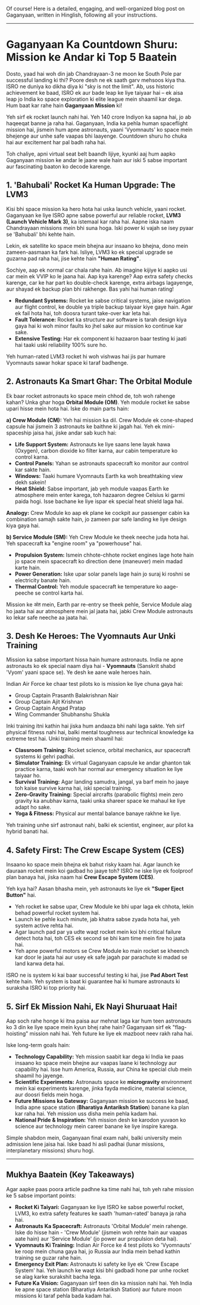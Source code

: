 Of course! Here is a detailed, engaging, and well-organized blog post on Gaganyaan, written in Hinglish, following all your instructions.

***

# Gaganyaan Ka Countdown Shuru: Mission ke Andar ki Top 5 Baatein

Dosto, yaad hai woh din jab Chandrayaan-3 ne moon ke South Pole par successful landing ki thi? Poore desh ne ek saath garv mehsoos kiya tha. ISRO ne duniya ko dikha diya ki "sky is not the limit". Ab, uss historic achievement ke baad, ISRO ek aur bade leap ke liye taiyaar hai – ek aisa leap jo India ko space exploration ki elite league mein shaamil kar dega. Hum baat kar rahe hain **Gaganyaan Mission** ki!

Yeh sirf ek rocket launch nahi hai. Yeh 140 crore Indiyon ka sapna hai, jo ab haqeeqat banne ja raha hai. Gaganyaan, India ka pehla human spaceflight mission hai, jismein hum apne astronauts, yaani 'Vyomnauts' ko space mein bhejenge aur unhe safe vaapas bhi laayenge. Countdown shuru ho chuka hai aur excitement har pal badh raha hai.

Toh chaliye, apni virtual seat belt baandh lijiye, kyunki aaj hum aapko Gaganyaan mission ke andar le jaane wale hain aur iski 5 sabse important aur fascinating baaton ko decode karenge.

## 1. 'Bahubali' Rocket Ka Human Upgrade: The LVM3

Kisi bhi space mission ka hero hota hai uska launch vehicle, yaani rocket. Gaganyaan ke liye ISRO apne sabse powerful aur reliable rocket, **LVM3 (Launch Vehicle Mark 3)**, ka istemaal kar raha hai. Aapne iska naam Chandrayaan missions mein bhi suna hoga. Iski power ki vajah se isey pyaar se 'Bahubali' bhi kehte hain.

Lekin, ek satellite ko space mein bhejna aur insaano ko bhejna, dono mein zameen-aasmaan ka fark hai. Isliye, LVM3 ko ek special upgrade se guzarna pad raha hai, jise kehte hain **"Human Rating"**.

Sochiye, aap ek normal car chala rahe hain. Ab imagine kijiye ki aapko usi car mein ek VVIP ko le jaana hai. Aap kya karenge? Aap extra safety checks karenge, car ke har part ko double-check karenge, extra airbags lagayenge, aur shayad ek backup plan bhi rakhenge. Bas yahi hai human rating!

-   **Redundant Systems:** Rocket ke sabse critical systems, jaise navigation aur flight control, ke double ya triple backup taiyaar kiye gaye hain. Agar ek fail hota hai, toh doosra turant take-over kar leta hai.
-   **Fault Tolerance:** Rocket ka structure aur software is tarah design kiya gaya hai ki woh minor faults ko jhel sake aur mission ko continue kar sake.
-   **Extensive Testing:** Har ek component ki hazaaron baar testing ki jaati hai taaki uski reliability 100% sure ho.

Yeh human-rated LVM3 rocket hi woh vishwas hai jis par humare Vyomnauts sawar hokar space ki taraf badhenge.

## 2. Astronauts Ka Smart Ghar: The Orbital Module

Ek baar rocket astronauts ko space mein chhod de, toh woh rahenge kahan? Unka ghar hoga **Orbital Module (OM)**. Yeh module rocket ke sabse upari hisse mein hota hai. Iske do main parts hain:

**a) Crew Module (CM):**
Yeh hai mission ka dil. Crew Module ek cone-shaped capsule hai jismein 3 astronauts ke baithne ki jagah hai. Yeh ek mini-spaceship jaisa hai, jiske andar sab kuch hai:
-   **Life Support System:** Astronauts ke liye saans lene layak hawa (Oxygen), carbon dioxide ko filter karna, aur cabin temperature ko control karna.
-   **Control Panels:** Yahan se astronauts spacecraft ko monitor aur control kar sakte hain.
-   **Windows:** Taaki humare Vyomnauts Earth ka woh breathtaking view dekh sakein!
-   **Heat Shield:** Sabse important, jab yeh module vaapas Earth ke atmosphere mein enter karega, toh hazaaron degree Celsius ki garmi paida hogi. Isse bachane ke liye ispar ek special heat shield laga hai.

**Analogy:** Crew Module ko aap ek plane ke cockpit aur passenger cabin ka combination samajh sakte hain, jo zameen par safe landing ke liye design kiya gaya hai.

**b) Service Module (SM):**
Yeh Crew Module ke theek neeche juda hota hai. Yeh spacecraft ka "engine room" ya "powerhouse" hai.
-   **Propulsion System:** Ismein chhote-chhote rocket engines lage hote hain jo space mein spacecraft ko direction dene (maneuver) mein madad karte hain.
-   **Power Generation:** Iske upar solar panels lage hain jo suraj ki roshni se electricity banate hain.
-   **Thermal Control:** Yeh module spacecraft ke temperature ko aage-peeche se control karta hai.

Mission ke अंत mein, Earth par re-entry se theek pehle, Service Module alag ho jaata hai aur atmosphere mein jal jaata hai, jabki Crew Module astronauts ko lekar safe neeche aa jaata hai.

## 3. Desh Ke Heroes: The Vyomnauts Aur Unki Training

Mission ka sabse important hissa hain humare astronauts. India ne apne astronauts ko ek special naam diya hai - **Vyomnauts** (Sanskrit shabd 'Vyom' yaani space se). Ye desh ke aane wale heroes hain.

Indian Air Force ke chaar test pilots ko is mission ke liye chuna gaya hai:
-   Group Captain Prasanth Balakrishnan Nair
-   Group Captain Ajit Krishnan
-   Group Captain Angad Pratap
-   Wing Commander Shubhanshu Shukla

Inki training itni kathin hai jiska hum andaaza bhi nahi laga sakte. Yeh sirf physical fitness nahi hai, balki mental toughness aur technical knowledge ka extreme test hai. Unki training mein shaamil hai:
-   **Classroom Training:** Rocket science, orbital mechanics, aur spacecraft systems ki gehri padhai.
-   **Simulator Training:** Ek virtual Gaganyaan capsule ke andar ghanton tak practice karna, taaki woh har normal aur emergency situation ke liye taiyaar ho.
-   **Survival Training:** Agar landing samudra, jangal, ya barf mein ho jaaye toh kaise survive karna hai, iski special training.
-   **Zero-Gravity Training:** Special aircrafts (parabolic flights) mein zero gravity ka anubhav karna, taaki unka shareer space ke mahaul ke liye adapt ho sake.
-   **Yoga & Fitness:** Physical aur mental balance banaye rakhne ke liye.

Yeh training unhe sirf astronaut nahi, balki ek scientist, engineer, aur pilot ka hybrid banati hai.

## 4. Safety First: The Crew Escape System (CES)

Insaano ko space mein bhejna ek bahut risky kaam hai. Agar launch ke dauraan rocket mein koi gadbad ho jaaye toh? ISRO ne iske liye ek foolproof plan banaya hai, jiska naam hai **Crew Escape System (CES)**.

Yeh kya hai? Aasan bhasha mein, yeh astronauts ke liye ek **"Super Eject Button"** hai.

-   Yeh rocket ke sabse upar, Crew Module ke bhi upar laga ek chhota, lekin behad powerful rocket system hai.
-   Launch ke pehle kuch minute, jab khatra sabse zyada hota hai, yeh system active rehta hai.
-   Agar launch pad par ya udte waqt rocket mein koi bhi critical failure detect hota hai, toh CES ek second se bhi kam time mein fire ho jaata hai.
-   Yeh apne powerful motors se Crew Module ko main rocket se kheench kar door le jaata hai aur usey ek safe jagah par parachute ki madad se land karwa deta hai.

ISRO ne is system ki kai baar successful testing ki hai, jise **Pad Abort Test** kehte hain. Yeh system is baat ki guarantee hai ki humare astronauts ki suraksha ISRO ki top priority hai.

## 5. Sirf Ek Mission Nahi, Ek Nayi Shuruaat Hai!

Aap soch rahe honge ki itna paisa aur mehnat laga kar hum teen astronauts ko 3 din ke liye space mein kyun bhej rahe hain? Gaganyaan sirf ek "flag-hoisting" mission nahi hai. Yeh future ke liye ek mazboot neev rakh raha hai.

Iske long-term goals hain:
-   **Technology Capability:** Yeh mission saabit kar dega ki India ke paas insaano ko space mein bhejne aur vaapas laane ki technology aur capability hai. Isse hum America, Russia, aur China ke special club mein shaamil ho jayenge.
-   **Scientific Experiments:** Astronauts space ke **microgravity** environment mein kai experiments karenge, jinka fayda medicine, material science, aur doosri fields mein hoga.
-   **Future Missions ka Gateway:** Gaganyaan mission ke success ke baad, India apne space station (**Bharatiya Antariksh Station**) banane ka plan kar raha hai. Yeh mission uss disha mein pehla kadam hai.
-   **National Pride & Inspiration:** Yeh mission desh ke karodon yuvaon ko science aur technology mein career banane ke liye inspire karega.

Simple shabdon mein, Gaganyaan final exam nahi, balki university mein admission lene jaisa hai. Iske baad hi asli padhai (lunar missions, interplanetary missions) shuru hogi.

---

## Mukhya Baatein (Key Takeaways)

Agar aapke paas poora article padhne ka time nahi hai, toh yeh rahe mission ke 5 sabse important points:

-   **Rocket Ki Taiyari:** Gaganyaan ke liye ISRO ke sabse powerful rocket, LVM3, ko extra safety features ke saath 'human-rated' banaya ja raha hai.
-   **Astronauts Ka Spacecraft:** Astronauts 'Orbital Module' mein rahenge. Iske do hisse hain - 'Crew Module' (jismein woh rehte hain aur vaapas aate hain) aur 'Service Module' (jo power aur propulsion deta hai).
-   **Vyomnauts Ki Training:** Indian Air Force ke 4 test pilots ko 'Vyomnauts' ke roop mein chuna gaya hai, jo Russia aur India mein behad kathin training se guzar rahe hain.
-   **Emergency Exit Plan:** Astronauts ki safety ke liye ek 'Crew Escape System' hai. Yeh launch ke waqt kisi bhi gadbadi hone par unhe rocket se alag karke surakshit bacha lega.
-   **Future Ka Vision:** Gaganyaan sirf teen din ka mission nahi hai. Yeh India ke apne space station (Bharatiya Antariksh Station) aur future moon missions ki taraf pehla bada kadam hai.